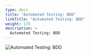 ```yaml
---
type: docs
title: "Automated Testing: BDD"
linkTitle: "Automated Testing: BDD"
weight: 175
description: >
  Automated Testing: BDD
---
```


![Automated Testing: BDD](/images/bootcamp-slides/microservices-bootcamp/Slide175.PNG)
